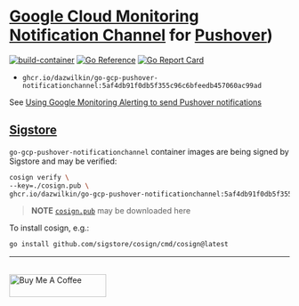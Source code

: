 # [Google Cloud Monitoring](https://cloud.google.com/monitoring) [Notification Channel](https://cloud.google.com/monitoring/alerts/using-channels-api) for [Pushover](https://pushover.net))

[![build-container](https://github.com/DazWilkin/go-gcp-pushover-notificationchannel/actions/workflows/build.yml/badge.svg)](https://github.com/DazWilkin/go-gcp-pushover-notificationchannel/actions/workflows/build.yml)
[![Go Reference](https://pkg.go.dev/badge/github.com/DazWilkin/go-gcp-pushover-notificationchannel.svg)](https://pkg.go.dev/github.com/DazWilkin/go-gcp-pushover-notiificationchannel)
[![Go Report Card](https://goreportcard.com/badge/github.com/DazWilkin/go-gcp-pushover-notificationchannel)](https://goreportcard.com/report/github.com/DazWilkin/go-gcp-pushover-notificationchannel)
+ `ghcr.io/dazwilkin/go-gcp-pushover-notificationchannel:5af4db91f0db5f355c96c6bfeedb457060ac99ad`

See [Using Google Monitoring Alerting to send Pushover notifications](https://pretired.dazwilkin.com/posts/220514/)


## [Sigstore](https://sigstore.dev)

`go-gcp-pushover-notificationchannel` container images are being signed by Sigstore and may be verified:

```bash
cosign verify \
--key=./cosign.pub \
ghcr.io/dazwilkin/go-gcp-pushover-notificationchannel:5af4db91f0db5f355c96c6bfeedb457060ac99ad
```

> **NOTE** [`cosign.pub`](/cosign.pub) may be downloaded here

To install cosign, e.g.:

```bash
go install github.com/sigstore/cosign/cmd/cosign@latest
```


<hr/>
<br/>
<a href="https://www.buymeacoffee.com/dazwilkin" target="_blank"><img src="https://cdn.buymeacoffee.com/buttons/default-orange.png" alt="Buy Me A Coffee" height="41" width="174"></a>
